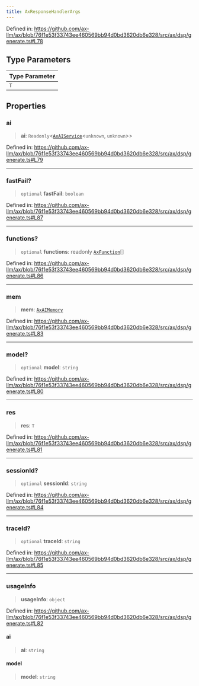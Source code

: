 ```yaml
---
title: AxResponseHandlerArgs
---
```


Defined in: https://github.com/ax-llm/ax/blob/76f1e53f33743ee460569bb94d0bd3620db6e328/src/ax/dsp/generate.ts#L78

## Type Parameters

| Type Parameter |
| ------ |
| `T` |

## Properties

<a id="ai"></a>

### ai

> **ai**: `Readonly`\<[`AxAIService`](/api/#03-apidocs/interfaceaxaiservice)\<`unknown`, `unknown`\>\>

Defined in: https://github.com/ax-llm/ax/blob/76f1e53f33743ee460569bb94d0bd3620db6e328/src/ax/dsp/generate.ts#L79

***

<a id="fastFail"></a>

### fastFail?

> `optional` **fastFail**: `boolean`

Defined in: https://github.com/ax-llm/ax/blob/76f1e53f33743ee460569bb94d0bd3620db6e328/src/ax/dsp/generate.ts#L87

***

<a id="functions"></a>

### functions?

> `optional` **functions**: readonly [`AxFunction`](/api/#03-apidocs/typealiasaxfunction)[]

Defined in: https://github.com/ax-llm/ax/blob/76f1e53f33743ee460569bb94d0bd3620db6e328/src/ax/dsp/generate.ts#L86

***

<a id="mem"></a>

### mem

> **mem**: [`AxAIMemory`](/api/#03-apidocs/interfaceaxaimemory)

Defined in: https://github.com/ax-llm/ax/blob/76f1e53f33743ee460569bb94d0bd3620db6e328/src/ax/dsp/generate.ts#L83

***

<a id="model"></a>

### model?

> `optional` **model**: `string`

Defined in: https://github.com/ax-llm/ax/blob/76f1e53f33743ee460569bb94d0bd3620db6e328/src/ax/dsp/generate.ts#L80

***

<a id="res"></a>

### res

> **res**: `T`

Defined in: https://github.com/ax-llm/ax/blob/76f1e53f33743ee460569bb94d0bd3620db6e328/src/ax/dsp/generate.ts#L81

***

<a id="sessionId"></a>

### sessionId?

> `optional` **sessionId**: `string`

Defined in: https://github.com/ax-llm/ax/blob/76f1e53f33743ee460569bb94d0bd3620db6e328/src/ax/dsp/generate.ts#L84

***

<a id="traceId"></a>

### traceId?

> `optional` **traceId**: `string`

Defined in: https://github.com/ax-llm/ax/blob/76f1e53f33743ee460569bb94d0bd3620db6e328/src/ax/dsp/generate.ts#L85

***

<a id="usageInfo"></a>

### usageInfo

> **usageInfo**: `object`

Defined in: https://github.com/ax-llm/ax/blob/76f1e53f33743ee460569bb94d0bd3620db6e328/src/ax/dsp/generate.ts#L82

<a id=""></a>

#### ai

> **ai**: `string`

<a id=""></a>

#### model

> **model**: `string`
